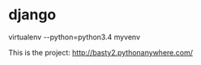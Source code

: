 # django

virtualenv --python=python3.4 myvenv

This is the project:    http://basty2.pythonanywhere.com/ 
